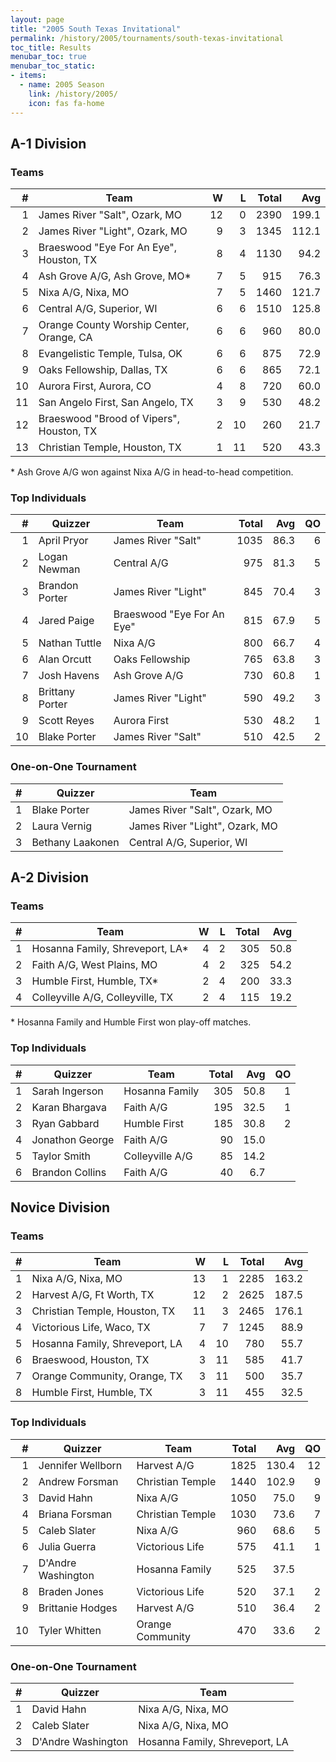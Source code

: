 ```yaml
---
layout: page
title: "2005 South Texas Invitational"
permalink: /history/2005/tournaments/south-texas-invitational
toc_title: Results
menubar_toc: true
menubar_toc_static:
- items:
  - name: 2005 Season
    link: /history/2005/
    icon: fas fa-home
---
```


## A-1 Division

### Teams

|    # | Team                                     |    W |    L | Total |   Avg |
| ---: | ---------------------------------------- | ---: | ---: | ----: | ----: |
|    1 | James River "Salt", Ozark, MO            |   12 |    0 |  2390 | 199.1 |
|    2 | James River "Light", Ozark, MO           |    9 |    3 |  1345 | 112.1 |
|    3 | Braeswood "Eye For An Eye", Houston, TX  |    8 |    4 |  1130 |  94.2 |
|    4 | Ash Grove A/G, Ash Grove, MO*            |    7 |    5 |   915 |  76.3 |
|    5 | Nixa A/G, Nixa, MO                       |    7 |    5 |  1460 | 121.7 |
|    6 | Central A/G, Superior, WI                |    6 |    6 |  1510 | 125.8 |
|    7 | Orange County Worship Center, Orange, CA |    6 |    6 |   960 |  80.0 |
|    8 | Evangelistic Temple, Tulsa, OK           |    6 |    6 |   875 |  72.9 |
|    9 | Oaks Fellowship, Dallas, TX              |    6 |    6 |   865 |  72.1 |
|   10 | Aurora First, Aurora, CO                 |    4 |    8 |   720 |  60.0 |
|   11 | San Angelo First, San Angelo, TX         |    3 |    9 |   530 |  48.2 |
|   12 | Braeswood "Brood of Vipers", Houston, TX |    2 |   10 |   260 |  21.7 |
|   13 | Christian Temple, Houston, TX            |    1 |   11 |   520 |  43.3 |

\* Ash Grove A/G won against Nixa A/G in head-to-head competition.

### Top Individuals

|    # | Quizzer         | Team                       | Total |  Avg |   QO |
| ---: | --------------- | -------------------------- | ----: | ---: | ---: |
|    1 | April Pryor     | James River "Salt"         |  1035 | 86.3 |    6 |
|    2 | Logan Newman    | Central A/G                |   975 | 81.3 |    5 |
|    3 | Brandon Porter  | James River "Light"        |   845 | 70.4 |    3 |
|    4 | Jared Paige     | Braeswood "Eye For An Eye" |   815 | 67.9 |    5 |
|    5 | Nathan Tuttle   | Nixa A/G                   |   800 | 66.7 |    4 |
|    6 | Alan Orcutt     | Oaks Fellowship            |   765 | 63.8 |    3 |
|    7 | Josh Havens     | Ash Grove A/G              |   730 | 60.8 |    1 |
|    8 | Brittany Porter | James River "Light"        |   590 | 49.2 |    3 |
|    9 | Scott Reyes     | Aurora First               |   530 | 48.2 |    1 |
|   10 | Blake Porter    | James River "Salt"         |   510 | 42.5 |    2 |

### One-on-One Tournament

|    # | Quizzer          | Team                           |
| ---: | ---------------- | ------------------------------ |
|    1 | Blake Porter     | James River "Salt", Ozark, MO  |
|    2 | Laura Vernig     | James River "Light", Ozark, MO |
|    3 | Bethany Laakonen | Central A/G, Superior, WI      |

## A-2 Division

### Teams

|    # | Team                             |    W |    L | Total |  Avg |
| ---: | -------------------------------- | ---: | ---: | ----: | ---: |
|    1 | Hosanna Family, Shreveport, LA*  |    4 |    2 |   305 | 50.8 |
|    2 | Faith A/G, West Plains, MO       |    4 |    2 |   325 | 54.2 |
|    3 | Humble First, Humble, TX*        |    2 |    4 |   200 | 33.3 |
|    4 | Colleyville A/G, Colleyville, TX |    2 |    4 |   115 | 19.2 |

\* Hosanna Family and Humble First won play-off matches.

### Top Individuals

|    # | Quizzer         | Team            | Total |  Avg |   QO |
| ---: | --------------- | --------------- | ----: | ---: | ---: |
|    1 | Sarah Ingerson  | Hosanna Family  |   305 | 50.8 |    1 |
|    2 | Karan Bhargava  | Faith A/G       |   195 | 32.5 |    1 |
|    3 | Ryan Gabbard    | Humble First    |   185 | 30.8 |    2 |
|    4 | Jonathon George | Faith A/G       |    90 | 15.0 |      |
|    5 | Taylor Smith    | Colleyville A/G |    85 | 14.2 |      |
|    6 | Brandon Collins | Faith A/G       |    40 |  6.7 |      |

## Novice Division

### Teams

|    # | Team                           |    W |    L | Total |   Avg |
| ---: | ------------------------------ | ---: | ---: | ----: | ----: |
|    1 | Nixa A/G, Nixa, MO             |   13 |    1 |  2285 | 163.2 |
|    2 | Harvest A/G, Ft Worth, TX      |   12 |    2 |  2625 | 187.5 |
|    3 | Christian Temple, Houston, TX  |   11 |    3 |  2465 | 176.1 |
|    4 | Victorious Life, Waco, TX      |    7 |    7 |  1245 |  88.9 |
|    5 | Hosanna Family, Shreveport, LA |    4 |   10 |   780 |  55.7 |
|    6 | Braeswood, Houston, TX         |    3 |   11 |   585 |  41.7 |
|    7 | Orange Community, Orange, TX   |    3 |   11 |   500 |  35.7 |
|    8 | Humble First, Humble, TX       |    3 |   11 |   455 |  32.5 |

### Top Individuals

|    # | Quizzer            | Team             | Total |   Avg |   QO |
| ---: | ------------------ | ---------------- | ----: | ----: | ---: |
|    1 | Jennifer Wellborn  | Harvest A/G      |  1825 | 130.4 |   12 |
|    2 | Andrew Forsman     | Christian Temple |  1440 | 102.9 |    9 |
|    3 | David Hahn         | Nixa A/G         |  1050 |  75.0 |    9 |
|    4 | Briana Forsman     | Christian Temple |  1030 |  73.6 |    7 |
|    5 | Caleb Slater       | Nixa A/G         |   960 |  68.6 |    5 |
|    6 | Julia Guerra       | Victorious Life  |   575 |  41.1 |    1 |
|    7 | D'Andre Washington | Hosanna Family   |   525 |  37.5 |      |
|    8 | Braden Jones       | Victorious Life  |   520 |  37.1 |    2 |
|    9 | Brittanie Hodges   | Harvest A/G      |   510 |  36.4 |    2 |
|   10 | Tyler Whitten      | Orange Community |   470 |  33.6 |    2 |

### One-on-One Tournament

|    # | Quizzer            | Team                           |
| ---: | ------------------ | ------------------------------ |
|    1 | David Hahn         | Nixa A/G, Nixa, MO             |
|    2 | Caleb Slater       | Nixa A/G, Nixa, MO             |
|    3 | D'Andre Washington | Hosanna Family, Shreveport, LA |

